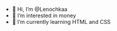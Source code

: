 - 👋 Hi, I’m @Lenochkaa
- 👀 I’m interested in money
- 🌱 I’m currently learning HTML and CSS

<!---
Lenochkaa/Lenochkaa is a ✨ special ✨ repository because its `README.md` (this file) appears on your GitHub profile.
You can click the Preview link to take a look at your changes.
--->
